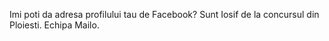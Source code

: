 Imi poti da adresa profilului tau de Facebook?
Sunt Iosif de la concursul din Ploiesti.
Echipa Mailo.
